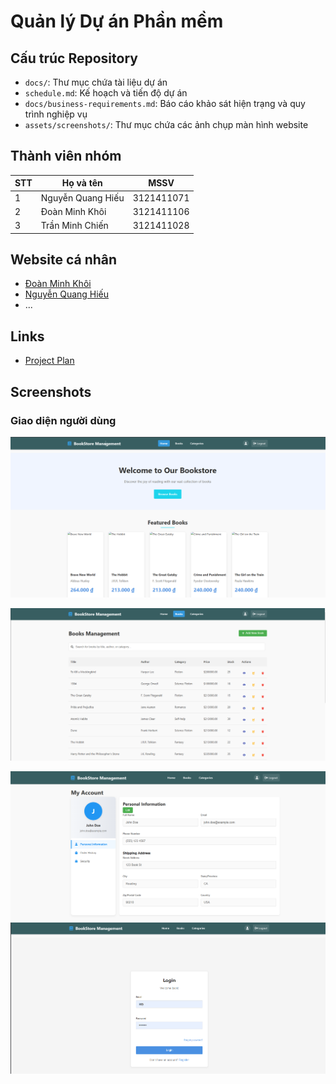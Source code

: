 # Quản lý Dự án Phần mềm

## Cấu trúc Repository

- `docs/`: Thư mục chứa tài liệu dự án
- `schedule.md`: Kế hoạch và tiến độ dự án
- `docs/business-requirements.md`: Báo cáo khảo sát hiện trạng và quy trình nghiệp vụ
- `assets/screenshots/`: Thư mục chứa các ảnh chụp màn hình website

## Thành viên nhóm

| STT | Họ và tên | MSSV |
|-----|-----------|------|
| 1 | Nguyễn Quang Hiếu | 3121411071 |
| 2 | Đoàn Minh Khôi | 3121411106 |
| 3 | Trần Minh Chiến | 3121411028 |

## Website cá nhân

- [Đoàn Minh Khôi](https://my-portfolio-git-main-izzys-projects-8588080b.vercel.app/)
- [Nguyễn Quang Hiếu](https://nguynqh.github.io/)
- ...

## Links

- [Project Plan](schedule.md)

## Screenshots

### Giao diện người dùng

![Trang chủ](assets/screenshots/home.png)

![Trang danh sách sách](assets/screenshots/book.png)

![Trang thông tin người dùng](assets/screenshots/user.png)
![Trang đăng nhiệp người dùng](assets/screenshots/login.png)





